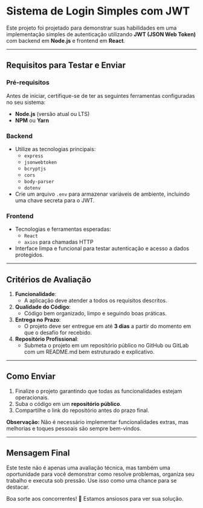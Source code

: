 # Sistema de Login Simples com JWT

Este projeto foi projetado para demonstrar suas habilidades em uma implementação simples de autenticação utilizando **JWT (JSON Web Token)** com backend em **Node.js** e frontend em **React**.

---

## Requisitos para Testar e Enviar

### Pré-requisitos
Antes de iniciar, certifique-se de ter as seguintes ferramentas configuradas no seu sistema:
- **Node.js** (versão atual ou LTS)
- **NPM** ou **Yarn**

### Backend
- Utilize as tecnologias principais:
  - `express`
  - `jsonwebtoken`
  - `bcryptjs`
  - `cors`
  - `body-parser`
  - `dotenv`
- Crie um arquivo `.env` para armazenar variáveis de ambiente, incluindo uma chave secreta para o JWT.

### Frontend
- Tecnologias e ferramentas esperadas:
  - `React`
  - `axios` para chamadas HTTP
- Interface limpa e funcional para testar autenticação e acesso a dados protegidos.

---

## Critérios de Avaliação
1. **Funcionalidade**:
   - A aplicação deve atender a todos os requisitos descritos.
2. **Qualidade do Código**:
   - Código bem organizado, limpo e seguindo boas práticas.
3. **Entrega no Prazo**:
   - O projeto deve ser entregue em até **3 dias** a partir do momento em que o desafio for recebido.
4. **Repositório Profissional**:
   - Submeta o projeto em um repositório público no GitHub ou GitLab com um README.md bem estruturado e explicativo.

---

## Como Enviar
1. Finalize o projeto garantindo que todas as funcionalidades estejam operacionais.
2. Suba o código em um **repositório público**.
3. Compartilhe o link do repositório antes do prazo final.

**Observação:** Não é necessário implementar funcionalidades extras, mas melhorias e toques pessoais são sempre bem-vindos.

---

## Mensagem Final
Este teste não é apenas uma avaliação técnica, mas também uma oportunidade para você demonstrar como resolve problemas, organiza seu trabalho e executa sob pressão. Use isso como uma chance para se destacar.

Boa sorte aos concorrentes! 🎯 Estamos ansiosos para ver sua solução.

